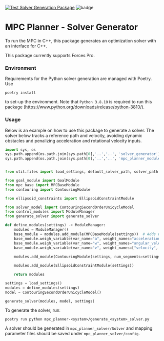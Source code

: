 [![Test Solver Generation Package](https://github.com/oscardegroot/mpc_planner/actions/workflows/main.yml/badge.svg)](https://github.com/oscardegroot/mpc_planner/actions/workflows/main.yml)
![badge](https://img.shields.io/endpoint?url=https://gist.githubusercontent.com/oscardegroot/8356b652d94441ec2318b597dcf4680d/raw/test.json)


# MPC Planner - Solver Generator
To run the MPC in C++, this package generates an optimization solver with an interface for C++.

This package currently supports Forces Pro.

### Environment
Requirements for the Python solver generation are managed with Poetry. Use

```
poetry install
```

to set-up the environment. Note that `Python 3.8.10` is required to run this package (https://www.python.org/downloads/release/python-3810/).

### Usage
Below is an example on how to use this package to generate a solver. The solver below tracks a reference path and velocity, avoiding dynamic obstacles and penalizing acceleration and rotational velocity inputs.

```python
import sys, os
sys.path.append(os.path.join(sys.path[0],'..','..', 'solver_generator'))
sys.path.append(os.path.join(sys.path[0],'..','..', 'mpc_planner_modules', 'scripts'))


from util.files import load_settings, default_solver_path, solver_path

from goal_module import GoalModule
from mpc_base import MPCBaseModule
from contouring import ContouringModule

from ellipsoid_constraints import EllipsoidConstraintModule

from solver_model import ContouringSecondOrderUnicycleModel
from control_modules import ModuleManager
from generate_solver import generate_solver

def define_modules(settings) -> ModuleManager:
    modules = ModuleManager()
    base_module = modules.add_module(MPCBaseModule(settings))  # Adds weights to the overall weight list
    base_module.weigh_variable(var_name="a", weight_names="acceleration")
    base_module.weigh_variable(var_name="w", weight_names="angular_velocity")
    base_module.weigh_variable(var_name="v", weight_names=["velocity", "reference_velocity"], cost_function=lambda x, w, r: w[0] * (x - w[1]) ** 2 / r**2)
    
    modules.add_module(ContouringModule(settings, num_segments=settings["contouring"]["num_segments"]))  # Adds weights to the overall weight list

    modules.add_module(EllipsoidConstraintModule(settings)) 

    return modules

settings = load_settings()
modules = define_modules(settings)
model = ContouringSecondOrderUnicycleModel()

generate_solver(modules, model, settings)
```

To generate the solver, run:

```
poetry run python mpc_planner-<system>/generate_<system>_solver.py
```

A solver should be generated in `mpc_planner_solver/Solver` and mapping parameter files should be saved under `mpc_planner_solver/config`.

